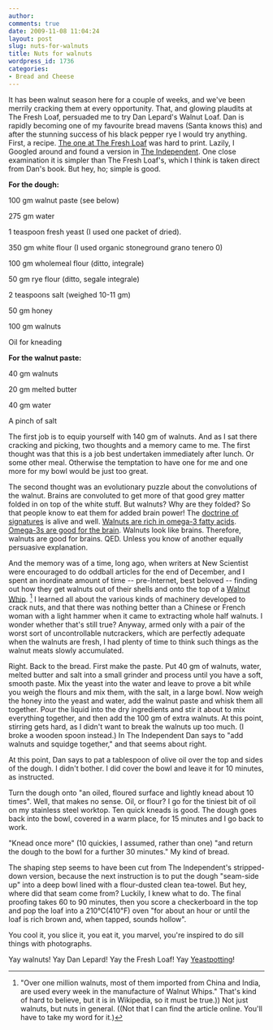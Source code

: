 ```yaml
---
author:
comments: true
date: 2009-11-08 11:04:24
layout: post
slug: nuts-for-walnuts
title: Nuts for walnuts
wordpress_id: 1736
categories:
- Bread and Cheese
---
```


It has been walnut season here for a couple of weeks, and we've been merrily cracking them at every opportunity. That, and glowing plaudits at The Fresh Loaf, persuaded me to try Dan Lepard's Walnut Loaf. Dan is rapidly becoming one of my favourite bread mavens (Santa knows this) and after the stunning success of his black pepper rye I would try anything. First, a recipe. [The one at The Fresh Loaf](http://www.thefreshloaf.com/node/3570/dan-lepards-walnut-bread) was hard to print. Lazily, I Googled around and found a version in [The Independent](http://www.independent.co.uk/life-style/food-and-drink/recipes/dan-lepards-walnut-bread-734552.html). One close examination it is simpler than The Fresh Loaf's, which I think is taken direct from Dan's book. But hey, ho; simple is good.



**For the dough:**  

100 gm walnut paste (see below)  

275 gm water  

1 teaspoon fresh yeast (I used one packet of dried).  

350 gm white flour (I used organic stoneground grano tenero 0)  

100 gm wholemeal flour (ditto, integrale)  

50 gm rye flour (ditto, segale integrale)  

2 teaspoons salt (weighed 10-11 gm)  

50 gm honey  

100 gm walnuts  

Oil for kneading

**For the walnut paste:**  

40 gm walnuts  

20 gm melted butter  

40 gm water  

A pinch of salt

The first job is to equip yourself with 140 gm of walnuts. And as I sat there cracking and picking, two thoughts and a memory came to me. The first thought was that this is a job best undertaken immediately after lunch. Or some other meal. Otherwise the temptation to have one for me and one more for my bowl would be just too great.

The second thought was an evolutionary puzzle about the convolutions of the walnut. Brains are convoluted to get more of that good grey matter folded in on top of the white stuff. But walnuts? Why are they folded? So that people know to eat them for added brain power! The [doctrine of signatures](http://en.wikipedia.org/wiki/Doctrine_of_signatures) is alive and well. [Walnuts are rich in omega-3 fatty acids](http://www.tufts.edu/med/nutrition-infection/hiv/health_omega3.html). [Omega-3s are good for the brain](http://www.blog.sethroberts.net/category/nutrition/omega-3/omega-3-directory/). Walnuts look like brains. Therefore, walnuts are good for brains. QED. Unless you know of another equally persuasive explanation.

And the memory was of a time, long ago, when writers at New Scientist were encouraged to do oddball articles for the end of December, and I spent an inordinate amount of time -- pre-Internet, best beloved -- finding out how they get walnuts out of their shells and onto the top of a [Walnut Whip](http://en.wikipedia.org/wiki/Walnut_Whip). [^fn1] I learned all about the various kinds of machinery developed to crack nuts, and that there was nothing better than a Chinese or French woman with a light hammer when it came to extracting whole half walnuts. I wonder whether that's still true? Anyway, armed only with a pair of the worst sort of uncontrollable nutcrackers, which are perfectly adequate when the walnuts are fresh, I had plenty of time to think such things as the walnut meats slowly accumulated.

Right. Back to the bread. First make the paste. Put 40 gm of walnuts, water, melted butter and salt into a small grinder and process until you have a soft, smooth paste. Mix the yeast into the water and leave to prove a bit while you weigh the flours and mix them, with the salt, in a large bowl. Now weigh the honey into the yeast and water, add the walnut paste and whisk them all together. Pour the liquid into the dry ingredients and stir it about to mix everything together, and then add the 100 gm of extra walnuts. At this point, stirring gets hard, as I didn't want to break the walnuts up too much. (I broke a wooden spoon instead.) In The Independent Dan says to "add walnuts and squidge together," and that seems about right.

At this point, Dan says to pat a tablespoon of olive oil over the top and sides of the dough. I didn't bother. I did cover the bowl and leave it for 10 minutes, as instructed.

Turn the dough onto "an oiled, floured surface and lightly knead about 10 times". Well, that makes no sense. Oil, or flour? I go for the tiniest bit of oil on my stainless steel worktop. Ten quick kneads is good. The dough goes back into the bowl, covered in a warm place, for 15 minutes and I go back to work.

"Knead once more" (10 quickies, I assumed, rather than one) "and return the dough to the bowl for a further 30 minutes." My kind of bread.

The shaping step seems to have been cut from The Independent's stripped-down version, because the next instruction is to put the dough "seam-side up" into a deep bowl lined with a flour-dusted clean tea-towel. But hey, where did that seam come from? Luckily, I knew what to do. The final proofing takes 60 to 90 minutes, then you score a checkerboard in the top and pop the loaf into a 210℃(410℉) oven "for about an hour or until the loaf is rich brown and, when tapped, sounds hollow".

You cool it, you slice it, you eat it, you marvel, you're inspired to do sill things with photographs.



Yay walnuts! Yay Dan Lepard! Yay the Fresh Loaf! Yay [Yeastpotting](http://www.wildyeastblog.com/category/yeastspotting/)!

[^fn1]: "Over one million walnuts, most of them imported from China and India, are used every week in the manufacture of Walnut Whips." That's kind of hard to believe, but it is in Wikipedia, so it must be true.)) Not just walnuts, but nuts in general. ((Not that I can find the article online. You'll have to take my word for it.) 